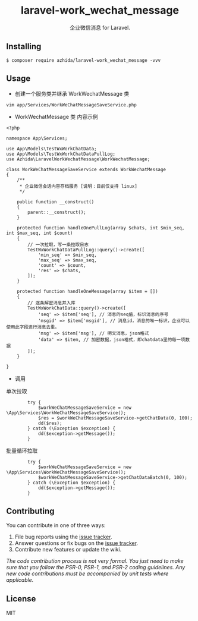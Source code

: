<h1 align="center"> laravel-work_wechat_message </h1>

<p align="center"> 企业微信消息 for Laravel.</p>


## Installing

```shell
$ composer require azhida/laravel-work_wechat_message -vvv
```

## Usage

- 创建一个服务类并继承 WorkWechatMessage 类
```
vim app/Services/WorkWeChatMessageSaveService.php
```
- WorkWechatMessage 类 内容示例
```
<?php

namespace App\Services;

use App\Models\TestWxWorkChatData;
use App\Models\TestWxWorkChatDataPullLog;
use Azhida\LaravelWorkWechatMessage\WorkWechatMessage;

class WorkWeChatMessageSaveService extends WorkWechatMessage
{
    /**
     * 企业微信会话内容存档服务 [说明：目前仅支持 linux]
     */

    public function __construct()
    {
        parent::__construct();
    }

    protected function handleOnePullLog(array $chats, int $min_seq, int $max_seq, int $count)
    {
        // 一次拉取，写一条拉取日志
        TestWxWorkChatDataPullLog::query()->create([
            'min_seq' => $min_seq,
            'max_seq' => $max_seq,
            'count' => $count,
            'res' => $chats,
        ]);
    }

    protected function handleOneMessage(array $item = [])
    {
        // 逐条解密消息并入库
        TestWxWorkChatData::query()->create([
            'seq' => $item['seq'], // 消息的seq值，标识消息的序号
            'msgid' => $item['msgid'], // 消息id，消息的唯一标识，企业可以使用此字段进行消息去重。
            'msg' => $item['msg'], // 明文消息，json格式
            'data' => $item, // 加密数据，json格式，即chatdata里的每一项数据
        ]);
    }

}

```
- 调用

单次拉取
```
        try {
            $workWeChatMessageSaveService = new \App\Services\WorkWeChatMessageSaveService();
            $res = $workWeChatMessageSaveService->getChatData(0, 100);
            dd($res);
        } catch (\Exception $exception) {
            dd($exception->getMessage());
        }
```

批量循环拉取
```
        try {
            $workWeChatMessageSaveService = new \App\Services\WorkWeChatMessageSaveService();
            $workWeChatMessageSaveService->getChatDataBatch(0, 100);
        } catch (\Exception $exception) {
            dd($exception->getMessage());
        }
```

## Contributing

You can contribute in one of three ways:

1. File bug reports using the [issue tracker](https://github.com/azhida/laravel-work_wechat_message/issues).
2. Answer questions or fix bugs on the [issue tracker](https://github.com/azhida/laravel-work_wechat_message/issues).
3. Contribute new features or update the wiki.

_The code contribution process is not very formal. You just need to make sure that you follow the PSR-0, PSR-1, and PSR-2 coding guidelines. Any new code contributions must be accompanied by unit tests where applicable._

## License

MIT